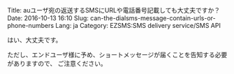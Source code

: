 Title: auユーザ宛の返送するSMSにURLや電話番号記載しても大丈夫ですか？
Date: 2016-10-13 16:10
Slug: can-the-dialsms-message-contain-urls-or-phone-numbers
Lang: ja
Category: EZSMS:SMS delivery service/SMS API

はい、大丈夫です。

ただし、エンドユーザ様に予め、ショートメッセージが届くことを告知する必要がありますので、 ご注意ください。